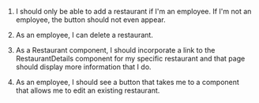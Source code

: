 1. I should only be able to add a restaurant if I'm an employee. If I'm not an employee, the button should not even appear.

2. As an employee, I can delete a restaurant.

3. As a Restaurant component, I should incorporate a link to the RestaurantDetails component for my specific restaurant and that page should display more information that I do.

4. As an employee, I should see a button that takes me to a component that allows me to edit an existing restaurant.